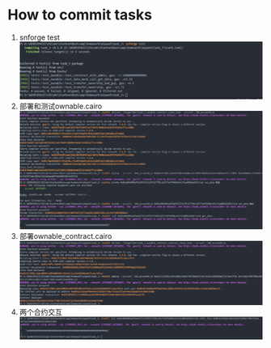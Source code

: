 # How to commit tasks

1. snforge test
![](image/image_0.png)
2. 部署和测试ownable.cairo
![](image/image_1.png)
3. 部署ownable_contract.cairo
![](image/image_2.png)
4. 两个合约交互
![](image/image_3.png)